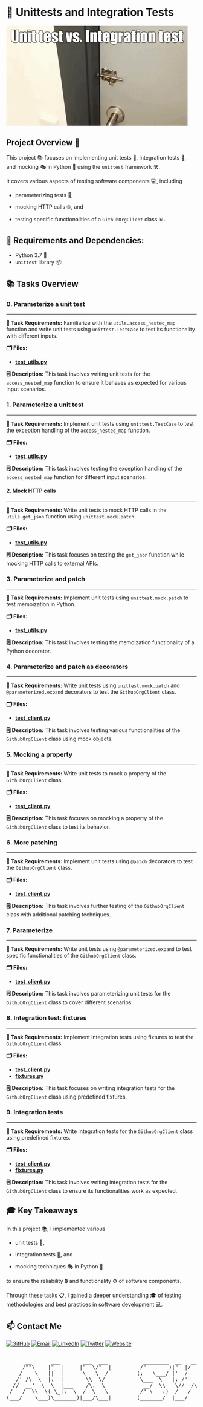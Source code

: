 # 🧪 Unittests and Integration Tests

![alt text](./assets/image.png)

## Project Overview 🚀

This project 📚 focuses on implementing unit tests 🧪, integration tests 🔄, and mocking 🎭 in Python 🐍 using the `unittest` framework 🛠️.

It covers various aspects of testing software components 💻, including 
- parameterizing tests 📝, 

- mocking HTTP calls 🌐, and 

- testing specific functionalities of a `GithubOrgClient` class 📊.

## 🔧 Requirements and Dependencies:
- Python 3.7 🐍
- `unittest` library 📦

## 📚 Tasks Overview

### 0. Parameterize a unit test
---------------------
**📜 Task Requirements:** 
Familiarize with the `utils.access_nested_map` function and write unit tests using `unittest.TestCase` to test its functionality with different inputs.

**🗂️ Files:** 
- **[test_utils.py](test_utils.py)**

**🗒️ Description:** 
This task involves writing unit tests for the `access_nested_map` function to ensure it behaves as expected for various input scenarios.

### 1. Parameterize a unit test
---------------------
**📜 Task Requirements:** 
Implement unit tests using `unittest.TestCase` to test the exception handling of the `access_nested_map` function.

**🗂️ Files:** 
- **[test_utils.py](test_utils.py)**

**🗒️ Description:** 
This task involves testing the exception handling of the `access_nested_map` function for different input scenarios.

#### 2. Mock HTTP calls
---------------------
**📜 Task Requirements:** 
Write unit tests to mock HTTP calls in the `utils.get_json` function using `unittest.mock.patch`.

**🗂️ Files:** 
- **[test_utils.py](test_utils.py)**

**🗒️ Description:** 
This task focuses on testing the `get_json` function while mocking HTTP calls to external APIs.

### 3. Parameterize and patch
---------------------
**📜 Task Requirements:** 
Implement unit tests using `unittest.mock.patch` to test memoization in Python.

**🗂️ Files:** 
- **[test_utils.py](test_utils.py)**

**🗒️ Description:** 
This task involves testing the memoization functionality of a Python decorator.

### 4. Parameterize and patch as decorators
---------------------
**📜 Task Requirements:** 
Write unit tests using `unittest.mock.patch` and `@parameterized.expand` decorators to test the `GithubOrgClient` class.

**🗂️ Files:** 
- **[test_client.py](test_client.py)**

**🗒️ Description:** 
This task involves testing various functionalities of the `GithubOrgClient` class using mock objects.

### 5. Mocking a property
---------------------
**📜 Task Requirements:** 
Write unit tests to mock a property of the `GithubOrgClient` class.

**🗂️ Files:** 
- **[test_client.py](test_client.py)**

**🗒️ Description:** 
This task focuses on mocking a property of the `GithubOrgClient` class to test its behavior.

### 6. More patching
---------------------
**📜 Task Requirements:** 
Implement unit tests using `@patch` decorators to test the `GithubOrgClient` class.

**🗂️ Files:** 
- **[test_client.py](test_client.py)**

**🗒️ Description:** 
This task involves further testing of the `GithubOrgClient` class with additional patching techniques.

### 7. Parameterize
---------------------
**📜 Task Requirements:** 
Write unit tests using `@parameterized.expand` to test specific functionalities of the `GithubOrgClient` class.

**🗂️ Files:** 
- **[test_client.py](test_client.py)**

**🗒️ Description:** 
This task involves parameterizing unit tests for the `GithubOrgClient` class to cover different scenarios.

### 8. Integration test: fixtures
---------------------
**📜 Task Requirements:** 
Implement integration tests using fixtures to test the `GithubOrgClient` class.

**🗂️ Files:** 
- **[test_client.py](test_client.py)**
- **[fixtures.py](fixtures.py)**

**🗒️ Description:** 
This task focuses on writing integration tests for the `GithubOrgClient` class using predefined fixtures.

### 9. Integration tests
---------------------
**📜 Task Requirements:** 
Write integration tests for the `GithubOrgClient` class using predefined fixtures.

**🗂️ Files:** 
- **[test_client.py](test_client.py)**
- **[fixtures.py](fixtures.py)**

**🗒️ Description:** 
This task involves writing integration tests for the `GithubOrgClient` class to ensure its functionalities work as expected.

## 🎓 Key Takeaways
In this project 📚, I implemented various 

- unit tests 🧪, 

- integration tests 🔄, and 

- mocking techniques 🎭 in Python 🐍 

to ensure the reliability 🔒 and functionality ⚙️ of software components. 

Through these tasks 📋, I gained a deeper understanding 🎓 of testing methodologies and best practices in software development 💻.

## 📫 Contact Me

[![GitHub](https://img.shields.io/badge/GitHub-100000?style=for-the-badge&logo=github&logoColor=white)](https://github.com/BinyamMamo)
[![Email](https://img.shields.io/badge/Email-D14836?style=for-the-badge&logo=gmail&logoColor=white)](mailto:binyammamo01@gmail.com)
[![LinkedIn](https://img.shields.io/badge/LinkedIn-0077B5?style=for-the-badge&logo=linkedin&logoColor=white)](https://linkedin.com/in/binyammamo)
[![Twitter](https://img.shields.io/badge/Twitter-1DA1F2?style=for-the-badge&logo=twitter&logoColor=white)](#)
[![Website](https://img.shields.io/badge/Website-000000?style=for-the-badge&logo=About.me&logoColor=white)](https://binyammamo.tech/)

<pre align="center">

      __      ___       ___  ___           ________  __   __  ___   _______  
     /""\    |"  |     |"  \/"  |         /"       )|"  |/  \|  "| /"     "| 
    /    \   ||  |      \   \  /         (:   \___/ |'  /    \:  |(: ______) 
   /' /\  \  |:  |       \\  \/           \___  \   |: /'        | \/    |   
  //  __'  \  \  |___    /\.  \            __/  \\   \//  /\'    | // ___)_  
 /   /  \\  \( \_|:  \  /  \   \          /" \   :)  /   /  \\   |(:      "| 
(___/    \___)\_______)|___/\___|        (_______/  |___/    \___| \_______) 
                                                                             
                               
</pre>
